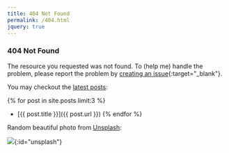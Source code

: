```yaml
---
title: 404 Not Found
permalink: /404.html
jquery: true
---
```


### 404 Not Found

The resource you requested was not found. To (help me) handle the problem, please report the problem by [creating an issue](https://github.com/crispgm/crispgm.com/issues/new?title=[Report]%20404%20Not%20Found){:target="_blank"}.

You may checkout the [latest posts](/blog.html):

{% for post in site.posts limit:3 %}
* [{{ post.title }}]({{ post.url }})
{% endfor %}

Random beautiful photo from [Unsplash](https://unsplash.com/):

[![](https://source.unsplash.com/random)](#){:id="unsplash"}

<script>
$("#unsplash>img").click(function(){
  $(this).attr("src", "https://source.unsplash.com/random?t=" + Math.random());
});
</script>
